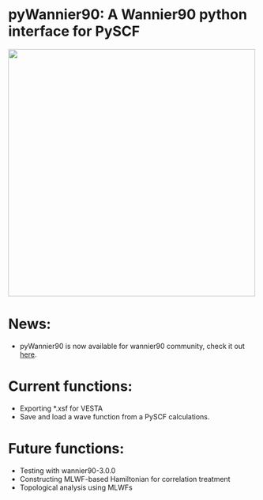 # pyWannier90: A Wannier90 python interface for PySCF 


<img src="https://github.com/hungpham2017/pyWannier90/blob/master/doc/Si_sp3.png" width="500" align="middle">

# News:
- pyWannier90 is now available for wannier90 community, check it out [here](http://wannier.org).

# Current functions:
- Exporting *.xsf for VESTA
- Save and load a wave function from a PySCF calculations.

# Future functions:
- Testing with wannier90-3.0.0
- Constructing MLWF-based Hamiltonian for correlation treatment
- Topological analysis using MLWFs 
